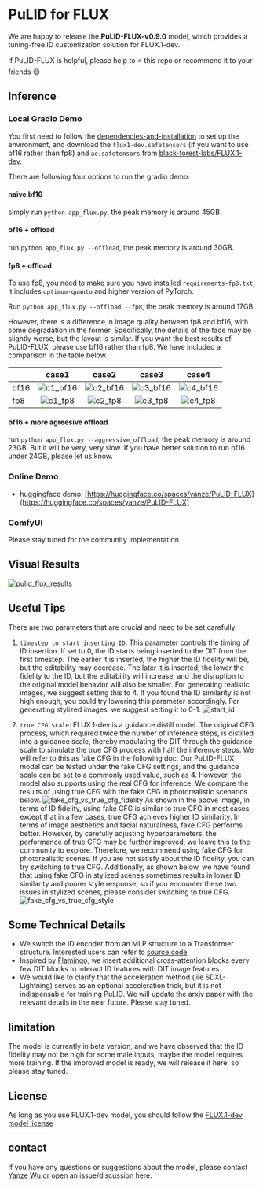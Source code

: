 # PuLID for FLUX
We are happy to release the **PuLID-FLUX-v0.9.0** model, which provides a tuning-free ID customization solution for FLUX.1-dev. 

If PuLID-FLUX is helpful, please help to ⭐ this repo or recommend it to your friends 😊

## Inference
### Local Gradio Demo
You first need to follow the [dependencies-and-installation](../README.md#wrench-dependencies-and-installation) to set 
up the environment, and download the `flux1-dev.safetensors` (if you want to use bf16 rather than fp8) and `ae.safetensors` from [black-forest-labs/FLUX.1-dev](https://huggingface.co/black-forest-labs/FLUX.1-dev/tree/main).

There are following four options to run the gradio demo:

#### naive bf16
simply run `python app_flux.py`, the peak memory is around 45GB.

#### bf16 + offload
run `python app_flux.py --offload`, the peak memory is around 30GB.

#### fp8 + offload
To use fp8, you need to make sure you have installed `requirements-fp8.txt`, it includes `optimum-quanto` and higher version of PyTorch.

Run `python app_flux.py --offload --fp8`, the peak memory is around 17GB.

However, there is a difference in image quality between fp8 and bf16, with some degradation in the former. 
Specifically, the details of the face may be slightly worse, but the layout is similar. If you want the best results
of PuLID-FLUX, please use bf16 rather than fp8.
We have included a comparison in the table below.

|      |                                            case1                                            |                                            case2                                             |                                            case3                                            |                                           case4                                          |
|------|:-------------------------------------------------------------------------------------------:|:--------------------------------------------------------------------------------------------:|:-------------------------------------------------------------------------------------------:|:----------------------------------------------------------------------------------------:|
| bf16 | ![c1_bf16](https://github.com/user-attachments/assets/781b2102-d5fe-4786-b4d3-7b8df501c781) | ![c2_bf16](https://github.com/user-attachments/assets/6218a6ca-f07e-4a9a-ac63-896526ff52cf)  | ![c3_bf16](https://github.com/user-attachments/assets/3b6675e5-d26e-4799-b0f3-72e4a7f9a771) |![c4_bf16](https://github.com/user-attachments/assets/b4e162ca-da8b-4e68-8d6b-ba1a674b2a0b)|
| fp8  | ![c1_fp8](https://github.com/user-attachments/assets/8547f020-bd39-4e9b-aa82-b85be4efc41c)  |  ![c2_fp8](https://github.com/user-attachments/assets/00d3d485-0298-4966-82e1-a31946797ac8)  | ![c3_fp8](https://github.com/user-attachments/assets/b1c6a6b6-1140-49a3-93bd-1245ee5fef4c)  |![c4_fp8](https://github.com/user-attachments/assets/62e512ca-6315-4a89-9350-430e20b86b36)|


#### bf16 + more agreesive offload
run `python app_flux.py --aggressive_offload`, the peak memory is around 23GB.
But it will be very, very slow. If you have better solution to run bf16 under 24GB, please let us know.

### Online Demo
- huggingface demo: 
[https://huggingface.co/spaces/yanze/PuLID-FLUX](https://huggingface.co/spaces/yanze/PuLID-FLUX)

### ComfyUI
Please stay tuned for the community implementation

## Visual Results
![pulid_flux_results](https://github.com/user-attachments/assets/7eafb90a-fdd1-4ae7-bc41-8c428d568848)


## Useful Tips
There are two parameters that are crucial and need to be set carefully:

1. `timestep to start inserting ID`: This parameter controls the timing of ID insertion. If set to 0, the ID starts being inserted to the DIT from the first timestep. The earlier it is inserted, the higher the ID fidelity will be, but the editability may decrease. The later it is inserted, the lower the fidelity to the ID, but the editability will increase, and the disruption to the original model behavior will also be smaller. For generating realistic images, we suggest setting this to 4. If you found the ID similarity is not high enough, you could try lowering this parameter accordingly. For generating stylized images, we suggest setting it to 0-1.
![start_id](https://github.com/user-attachments/assets/3866ffab-542d-4e2f-9a0c-6877c9158d49)

2. `true CFG scale`: FLUX.1-dev is a guidance distill model. The original CFG process, which required twice the number of inference steps, is distilled into a guidance scale, thereby modulating the DIT through the guidance scale to simulate the true CFG process with half the inference steps. We will refer to this as fake CFG in the following doc. Our PuLID-FLUX model can be tested under the fake CFG settings, and the guidance scale can be set to a commonly used value, such as 4. However, the model also supports using the real CFG for inference. We compare the results of using true CFG with the fake CFG in photorealistic scenarios below.
![fake_cfg_vs_true_cfg_fidelity](https://github.com/user-attachments/assets/73b44dc8-37c7-48c8-8f55-73882731126d)
As shown in the above image, in terms of ID fidelity, using fake CFG is similar to true CFG in most cases, except that in a few cases, true CFG achieves higher ID similarity. In terms of image aesthetics and facial naturalness, fake CFG performs better. However, by carefully adjusting hyperparameters, the performance of true CFG may be further improved, we leave this to the community to explore. Therefore, we recommend using fake CFG for photorealistic scenes. If you are not satisfy about the ID fidelity, you can try switching to true CFG. Additionally, as shown below, we have found that using fake CFG in stylized scenes sometimes results in lower ID similarity and poorer style response, so if you encounter these two issues in stylized scenes, please consider switching to true CFG.
![fake_cfg_vs_true_cfg_style](https://github.com/user-attachments/assets/fb042639-64e6-4bb3-a3a4-5c138793318e)

   

## Some Technical Details
- We switch the ID encoder from an MLP structure to a Transformer structure. Interested users can refer to [source code](https://github.com/ToTheBeginning/PuLID/blob/cce7cdd65b5bf283c1a39c29f2726902a3c135ca/pulid/encoders_flux.py#L122)
- Inspired by [Flamingo](https://arxiv.org/abs/2204.14198), we insert additional cross-attention blocks every few DIT blocks to interact ID features with DIT image features
- We would like to clarify that the acceleration method (lile SDXL-Lightning) serves as an
optional acceleration trick, but it is not indispensable for training PuLID. We will update the arxiv paper with the relevant details in the near future. Please stay tuned.


## limitation
The model is currently in beta version, and we have observed that the ID fidelity may not be high for some male inputs, maybe the model requires more training. If the improved model is ready, we will release it here, so please stay tuned.

## License
As long as you use FLUX.1-dev model, you should follow the [FLUX.1-dev model license](https://github.com/black-forest-labs/flux/tree/main/model_licenses)

## contact
If you have any questions or suggestions about the model, please contact [Yanze Wu](https://tothebeginning.github.io/) or open an issue/discussion here.
